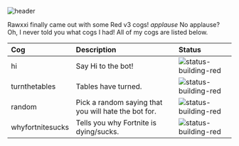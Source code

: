![header](https://user-images.githubusercontent.com/46504996/51087978-3e212100-1728-11e9-912f-166003c43c84.png)

Rawxxi finally came out with some Red v3 cogs! *applause* No applause? Oh, I never told you what cogs I had! All of my cogs are listed below.

| Cog | Description | Status |
| :---         | :---      | :--- |
| hi   | Say Hi to the bot!     | ![status-building-red](https://user-images.githubusercontent.com/46504996/51088129-2f3b6e00-172a-11e9-92c1-85f1a2fd4398.png)    |
| turnthetables     | Tables have turned.     | ![status-building-red](https://user-images.githubusercontent.com/46504996/51088129-2f3b6e00-172a-11e9-92c1-85f1a2fd4398.png)      |
| random     | Pick a random saying that you will hate the bot for.     | ![status-building-red](https://user-images.githubusercontent.com/46504996/51088129-2f3b6e00-172a-11e9-92c1-85f1a2fd4398.png)      |
| whyfortnitesucks     | Tells you why Fortnite is dying/sucks.     | ![status-building-red](https://user-images.githubusercontent.com/46504996/51088129-2f3b6e00-172a-11e9-92c1-85f1a2fd4398.png)      |
